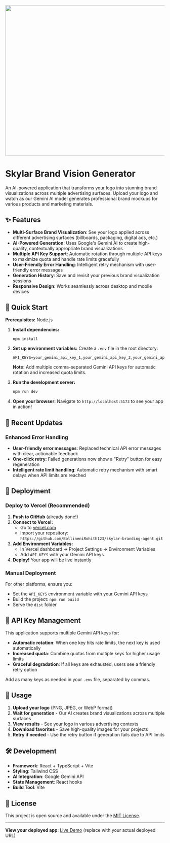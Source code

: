 <div align="center">
<img width="1200" height="475" alt="Skylar Brand Vision Banner" src="https://github.com/user-attachments/assets/0aa67016-6eaf-458a-adb2-6e31a0763ed6" />
</div>

# Skylar Brand Vision Generator

An AI-powered application that transforms your logo into stunning brand visualizations across multiple advertising surfaces. Upload your logo and watch as our Gemini AI model generates professional brand mockups for various products and marketing materials.

## ✨ Features

- **Multi-Surface Brand Visualization**: See your logo applied across different advertising surfaces (billboards, packaging, digital ads, etc.)
- **AI-Powered Generation**: Uses Google's Gemini AI to create high-quality, contextually appropriate brand visualizations
- **Multiple API Key Support**: Automatic rotation through multiple API keys to maximize quota and handle rate limits gracefully
- **User-Friendly Error Handling**: Intelligent retry mechanism with user-friendly error messages
- **Generation History**: Save and revisit your previous brand visualization sessions
- **Responsive Design**: Works seamlessly across desktop and mobile devices

## 🚀 Quick Start

**Prerequisites:** Node.js

1. **Install dependencies:**
   ```bash
   npm install
   ```

2. **Set up environment variables:**
   Create a `.env` file in the root directory:
   ```
   API_KEYS=your_gemini_api_key_1,your_gemini_api_key_2,your_gemini_api_key_3
   ```

   **Note:** Add multiple comma-separated Gemini API keys for automatic rotation and increased quota limits.

3. **Run the development server:**
   ```bash
   npm run dev
   ```

4. **Open your browser:**
   Navigate to `http://localhost:5173` to see your app in action!

## 🔧 Recent Updates

### Enhanced Error Handling
- **User-friendly error messages**: Replaced technical API error messages with clear, actionable feedback
- **One-click retry**: Failed generations now show a "Retry" button for easy regeneration
- **Intelligent rate limit handling**: Automatic retry mechanism with smart delays when API limits are reached

## 🚢 Deployment

### Deploy to Vercel (Recommended)

1. **Push to GitHub** (already done!)
2. **Connect to Vercel:**
   - Go to [vercel.com](https://vercel.com)
   - Import your repository: `https://github.com/BollineniRohith123/skylar-branding-agent.git`
3. **Add Environment Variables:**
   - In Vercel dashboard → Project Settings → Environment Variables
   - Add `API_KEYS` with your Gemini API keys
4. **Deploy!** Your app will be live instantly

### Manual Deployment

For other platforms, ensure you:
- Set the `API_KEYS` environment variable with your Gemini API keys
- Build the project: `npm run build`
- Serve the `dist` folder

## 🔑 API Key Management

This application supports multiple Gemini API keys for:
- **Automatic rotation**: When one key hits rate limits, the next key is used automatically
- **Increased quota**: Combine quotas from multiple keys for higher usage limits
- **Graceful degradation**: If all keys are exhausted, users see a friendly retry option

Add as many keys as needed in your `.env` file, separated by commas.

## 📝 Usage

1. **Upload your logo** (PNG, JPEG, or WebP format)
2. **Wait for generation** - Our AI creates brand visualizations across multiple surfaces
3. **View results** - See your logo in various advertising contexts
4. **Download favorites** - Save high-quality images for your projects
5. **Retry if needed** - Use the retry button if generation fails due to API limits

## 🛠️ Development

- **Framework**: React + TypeScript + Vite
- **Styling**: Tailwind CSS
- **AI Integration**: Google Gemini API
- **State Management**: React hooks
- **Build Tool**: Vite

## 📄 License

This project is open source and available under the [MIT License](LICENSE).

---

**View your deployed app**: [Live Demo](https://your-app-url.vercel.app) (replace with your actual deployed URL)
